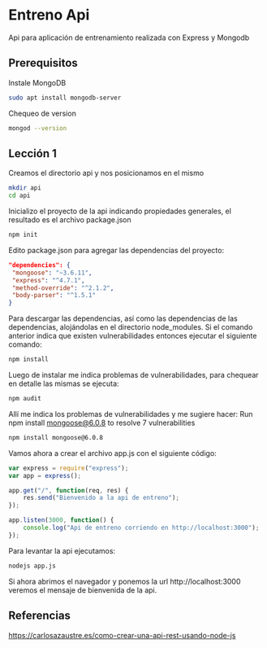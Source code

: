 # Entreno Api

Api para aplicación de entrenamiento realizada con Express y Mongodb

## Prerequisitos

Instale MongoDB

```bash
sudo apt install mongodb-server
```

Chequeo de version

```bash
mongod --version
```
## Lección 1

Creamos el directorio api y nos posicionamos en el mismo

```bash
mkdir api
cd api
```

Inicializo el proyecto de la api indicando propiedades generales, el resultado es el archivo package.json

```bash
npm init
```

Edito package.json para agregar las dependencias del proyecto:

```json
"dependencies": {
 "mongoose": "~3.6.11",
 "express": "^4.7.1",
 "method-override": "^2.1.2",
 "body-parser": "^1.5.1"
}
```
Para descargar las dependencias, así como las dependencias de las dependencias, alojándolas en el directorio node_modules. Si el comando anterior indica que existen vulnerabilidades entonces ejecutar el siguiente comando:

```bash
npm install
```

Luego de instalar me indica problemas de vulnerabilidades, para chequear en detalle las mismas se ejecuta:

```bash
npm audit
```

Allí me indica los problemas de vulnerabilidades y me sugiere hacer: Run  npm install mongoose@6.0.8  to resolve 7 vulnerabilities

```bash
npm install mongoose@6.0.8
```

Vamos ahora a crear el archivo app.js con el siguiente código:

```js
var express = require("express");
var app = express();

app.get("/", function(req, res) {
    res.send("Bienvenido a la api de entreno");
});

app.listen(3000, function() {
    console.log("Api de entreno corriendo en http://localhost:3000");
});
```

Para levantar la api ejecutamos:

```bash
nodejs app.js
```

Si ahora abrimos el navegador y ponemos la url http://localhost:3000 veremos el mensaje de bienvenida de la api.

## Referencias

https://carlosazaustre.es/como-crear-una-api-rest-usando-node-js